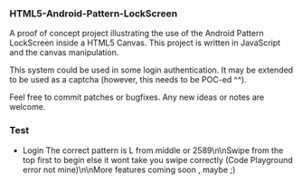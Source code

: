 ### HTML5-Android-Pattern-LockScreen
A proof of concept project illustrating the use of the Android Pattern LockScreen inside a HTML5 Canvas. This project is written in JavaScript and the canvas manipulation.

This system could be used in some login authentication. It may be extended to be used as a captcha (however, this needs to be POC-ed ^^).

Feel free to commit patches or bugfixes. Any new ideas or notes are welcome.

### Test
- Login
The correct pattern is L from middle or 2589\n\nSwipe from the top first to begin else it wont take you swipe correctly (Code Playground error not mine)\n\nMore features coming soon , maybe ;)
